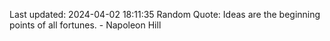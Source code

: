 Last updated: 2024-04-02 18:11:35
Random Quote: Ideas are the beginning points of all fortunes. - Napoleon Hill